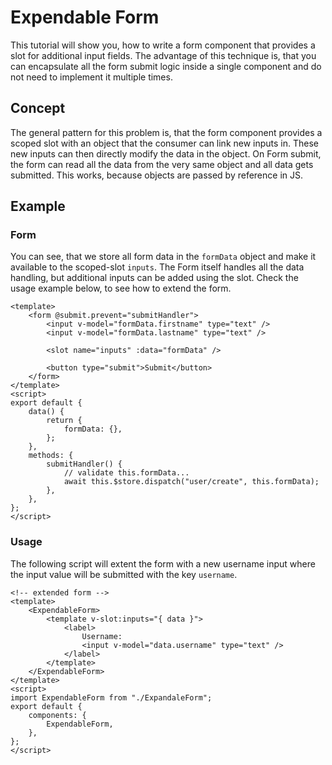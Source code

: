 # Expendable Form

This tutorial will show you, how to write a form component that provides a slot for additional input fields. The advantage of this technique is, that you can encapsulate all the form submit logic inside a single component and do not need to implement it multiple times.

## Concept

The general pattern for this problem is, that the form component provides a scoped slot with an object that the consumer can link new inputs in. These new inputs can then directly modify the data in the object. On Form submit, the form can read all the data from the very same object and all data gets submitted. This works, because objects are passed by reference in JS.

## Example

### Form

You can see, that we store all form data in the `formData` object and make it available to the scoped-slot `inputs`. The Form itself handles all the data handling, but additional inputs can be added using the slot. Check the usage example below, to see how to extend the form.

```vue {6}
<template>
	<form @submit.prevent="submitHandler">
		<input v-model="formData.firstname" type="text" />
		<input v-model="formData.lastname" type="text" />

		<slot name="inputs" :data="formData" />

		<button type="submit">Submit</button>
	</form>
</template>
<script>
export default {
	data() {
		return {
			formData: {},
		};
	},
	methods: {
		submitHandler() {
			// validate this.formData...
			await this.$store.dispatch("user/create", this.formData);
		},
	},
};
</script>
```

### Usage

The following script will extent the form with a new username input where the input value will be submitted with the key `username`.

```vue {4,7}
<!-- extended form -->
<template>
	<ExpendableForm>
		<template v-slot:inputs="{ data }">
			<label>
				Username:
				<input v-model="data.username" type="text" />
			</label>
		</template>
	</ExpendableForm>
</template>
<script>
import ExpendableForm from "./ExpandaleForm";
export default {
	components: {
		ExpendableForm,
	},
};
</script>
```
